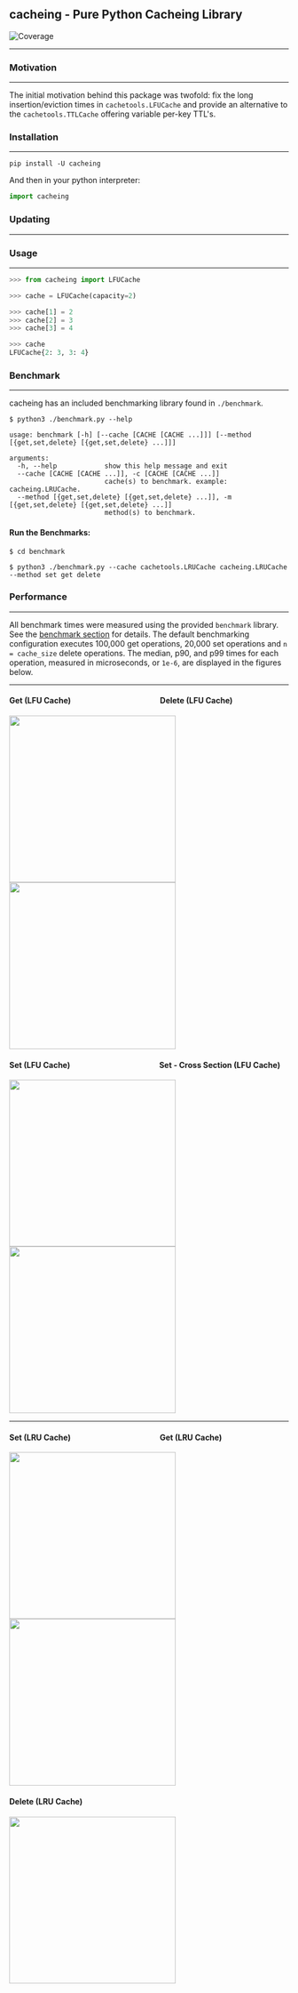 ## cacheing - Pure Python Cacheing Library


![Coverage](https://img.shields.io/codecov/c/github/breid48/rcache?token=E2GVMUS6KU)

---

### Motivation

---

The initial motivation behind this package was twofold: fix the long insertion/eviction times in `cachetools.LFUCache` and provide an alternative to the `cachetools.TTLCache` offering variable per-key TTL's.


### Installation

---

```
pip install -U cacheing
```

And then in your python interpreter:

```python
import cacheing
```

### Updating

---



### Usage

---

```python
>>> from cacheing import LFUCache

>>> cache = LFUCache(capacity=2)

>>> cache[1] = 2
>>> cache[2] = 3
>>> cache[3] = 4

>>> cache
LFUCache{2: 3, 3: 4}
```

### Benchmark

---

cacheing has an included benchmarking library found in `./benchmark`.

```shell
$ python3 ./benchmark.py --help

usage: benchmark [-h] [--cache [CACHE [CACHE ...]]] [--method [{get,set,delete} [{get,set,delete} ...]]]

arguments:
  -h, --help            show this help message and exit
  --cache [CACHE [CACHE ...]], -c [CACHE [CACHE ...]]
                        cache(s) to benchmark. example: cacheing.LRUCache.
  --method [{get,set,delete} [{get,set,delete} ...]], -m [{get,set,delete} [{get,set,delete} ...]]
                        method(s) to benchmark.
```

#### Run the Benchmarks:
```shell
$ cd benchmark

$ python3 ./benchmark.py --cache cachetools.LRUCache cacheing.LRUCache --method set get delete
```


### Performance

--- 
All benchmark times were measured using the provided `benchmark` library. See the
[benchmark section](#Benchmark) for details. The default benchmarking configuration executes 100,000 get operations, 
20,000 set operations and `n = cache_size` delete operations. The median, p90, and p99 times for each
operation, measured in microseconds, or `1e-6`, are displayed in the figures below.

---

####    Get (LFU Cache)  &emsp;&emsp;&emsp;&emsp;&emsp;&emsp;&emsp;&emsp;&emsp;&emsp;&emsp;            Delete (LFU Cache)

<img src="https://raw.githubusercontent.com/breid48/cacheing/main/assets/lfu_get.png" width="300"> <img src="https://raw.githubusercontent.com/breid48/cacheing/main/assets/lfu_delete.png" width="300">

####    Set (LFU Cache) &emsp;&emsp;&emsp;&emsp;&emsp;&emsp;&emsp;&emsp;&emsp;&emsp;&emsp;            Set - Cross Section (LFU Cache)

<img src="https://raw.githubusercontent.com/breid48/cacheing/main/assets/lfu_set.png" width="300"> <img src="https://raw.githubusercontent.com/breid48/cacheing/main/assets/lfu_set_crosssection.png" width="300">

---

####    Set (LRU Cache)  &emsp;&emsp;&emsp;&emsp;&emsp;&emsp;&emsp;&emsp;&emsp;&emsp;&emsp;            Get (LRU Cache)

<img src="https://raw.githubusercontent.com/breid48/cacheing/main/assets/lru_set.png" width="300"> <img src="https://raw.githubusercontent.com/breid48/cacheing/main/assets/lru_get.png" width="300">

#### Delete (LRU Cache)

<img src="https://raw.githubusercontent.com/breid48/cacheing/main/assets/lru_delete.png" width="300">
